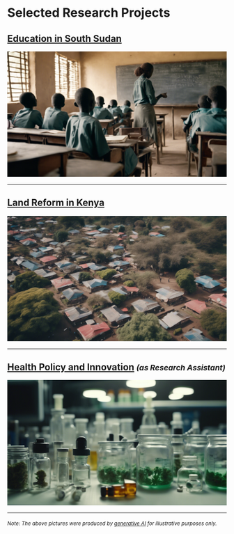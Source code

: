 # Selected Research Projects

## [Education in South Sudan](/pages/education-south-sudan)
<a href="https://njwsn.github.io/pages/education-south-sudan"> <img src="pages/images/education-ss-sd.png?raw=true"/> </a>

---

## [Land Reform in Kenya](/pages/land-reform-kenya)
<a href="https://njwsn.github.io/pages/land-reform-kenya"> <img src="pages/images/land-reform-kenya-sd.png?raw=true"/> </a>

---

## [Health Policy and Innovation](/pages/health-policy-innovation) <small><i>(as Research Assistant)</i></small>
<a href="https://njwsn.github.io/pages/health-policy-innovation"> <img src="pages/images/drugs-procurement-sd.png?raw=true"/> </a>

---
<small><i>Note: The above pictures were produced by <a href="https://beta.dreamstudio.ai/generate">generative AI</a> for illustrative purposes only.</i></small>
